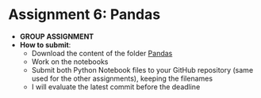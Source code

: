 # Assignment 6: Pandas

* **GROUP ASSIGNMENT**
* **How to submit**: 
  - Download the content of the folder [Pandas](Pandas)
  - Work on the notebooks
  - Submit both Python Notebook files to your GitHub repository (same used for the other assignments), keeping the filenames
  - I will evaluate the latest commit before the deadline
